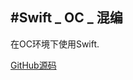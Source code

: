 #Swift _ OC _ 混编
---  

在OC环境下使用Swift.

[GitHub源码](https://github.com/XuBaoLoveEatFish/Swift_Study/tree/master/Swift_OC_混编)